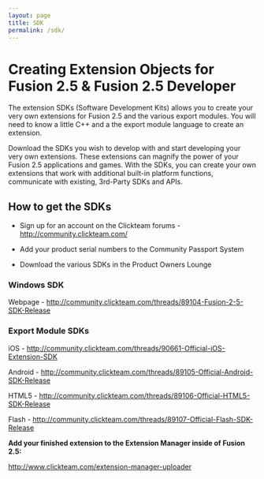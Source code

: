 ```yaml
---
layout: page
title: SDK
permalink: /sdk/
---
```


# Creating Extension Objects for Fusion 2.5 & Fusion 2.5 Developer

The extension SDKs (Software Development Kits) allows you to create your very own extensions for Fusion 2.5 and the various export modules. 
You will need to know a little C++ and a the export module language to create an extension.

Download the SDKs you wish to develop with and start developing your very own extensions. 
These extensions can magnify the power of your Fusion 2.5 applications and games. 
With the SDKs, you can create your own extensions that work with additional built-in platform functions, communicate with existing, 3rd-Party SDKs and APIs.

## How to get the SDKs

- Sign up for an account on the Clickteam forums - http://community.clickteam.com/

- Add your product serial numbers to the Community Passport System

- Download the various SDKs in the Product Owners Lounge

### Windows SDK

Webpage - http://community.clickteam.com/threads/89104-Fusion-2-5-SDK-Release

### Export Module SDKs

iOS - http://community.clickteam.com/threads/90661-Official-iOS-Extension-SDK

Android - http://community.clickteam.com/threads/89105-Official-Android-SDK-Release

HTML5 - http://community.clickteam.com/threads/89106-Official-HTML5-SDK-Release

Flash - http://community.clickteam.com/threads/89107-Official-Flash-SDK-Release

**Add your finished extension to the Extension Manager inside of Fusion 2.5:**

http://www.clickteam.com/extension-manager-uploader
